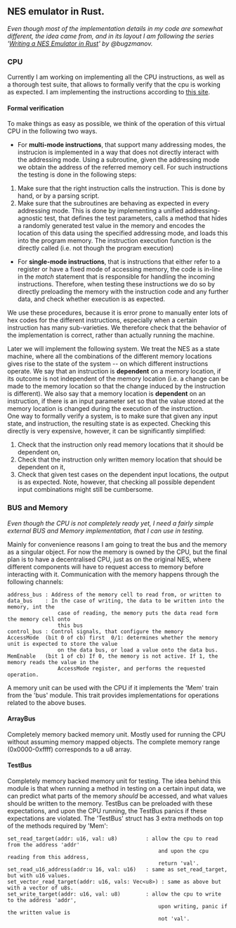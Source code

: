 ## NES emulator in Rust.

*Even though most of the implementation details in my code are somewhat different, the idea came from, and in its layout I am following the series '[Writing a NES Emulator in Rust](https://bugzmanov.github.io/nes_ebook/chapter_3_2.html)' by @bugzmanov.*


### CPU

Currently I am working on implementing all the CPU instructions, as well as a thorough test suite, that allows to formally verify that the cpu is working as expected. I am implementing the instructions according to [this site][1]. 

#### Formal verification

To make things as easy as possible, we think of the operation of this virtual CPU in the following two ways.
* For **multi-mode instructions**, that support many addressing modes, the instrucion is implemented in a way that does not directly interact with the addressing mode. Using a subroutine, given the addressing mode we obtain the address of the referred memory cell. For such instructions the testing is done in the following steps:
1. Make sure that the right instruction calls the instruction. This is done by hand, or by a parsing script.
2. Make sure that the subroutines are behaving as expected in every addressing mode. This is done by implementing a unified addressing-agnostic test, that defines the test parameters, calls a method that hides a randomly generated test value in the memory and encodes the location of this data using the specified addressing mode, and loads this into the program memory. The instruction execution function is the directly called (i.e. not though the program execution)

* For **single-mode instructions**, that is instructions that either refer to a register or have a fixed mode of accessing memory, the code is in-line in the *match* statement that is responsible for handling the incoming instructions. Therefore, when testing these instructions we do so by directly preloading the memory with the instruction code and any further data, and check whether execution is as expected.  


We use these procedures, because it is error prone to manually enter lots of hex codes for the different instructions, especially when a certain instruction has many sub-varieties. We therefore check that the behavior of the implementation is correct, rather than actually running the machine. 

Later we will implement the following system. We treat the NES as a state machine, where all the combinations of the different memory locations gives rise to the state of the system -- on which different instructions operate. We say that an instruction is **dependent** on a memory location, if its outcome is not independent of the memory location (i.e. a change can be made to the memory location so that the change induced by the instruction is different). We also say that a memory location is **dependent** on an instruction, if there is an input parameter set so that the value stored at the memory location is changed during the execution of the instruction.  
One way to formally verify a system, is to make sure that given any input state, and instruction, the resulting state is as expected. Checking this directly is very expensive, however, it can be significantly simplified:
1. Check that the instruction only read memory locations that it should be dependent on,
2. Check that the instruction only written memory location that should be dependent on it,
3. Check that given test cases on the dependent input locations, the output is as expected.
Note, however, that checking all possible dependent input combinations might still be cumbersome. 

### BUS and Memory

*Even though the CPU is not completely ready yet, I need a fairly simple external BUS and Memory implementation, that I can use in testing.*

Mainly for convenience reasons I am going to treat the bus and the memory as a singular object. For now the memory is owned by the CPU, but the final plan is to have a decentralised CPU, just as on the original NES, where different components will have to request access to memory before interacting with it. Communication with the memory happens through the following channels:

    address_bus : Address of the memory cell to read from, or written to
    data_bus    : In the case of writing, the data to be written into the memory, int the
                    case of reading, the memory puts the data read form the memory cell onto
                    this bus
    control_bus : Control signals, that configure the memory
    AccessMode  (bit 0 of cb) first  0/1: determines whether the memory unit is expected to store the value
                    on the data bus, or load a value onto the data bus.
    MemEnable   (bit 1 of cb) If 0, the memory is not active. If 1, the memory reads the value in the
                    AccessMode register, and performs the requested operation.

A memory unit can be used with the CPU if it implements the 'Mem' train from the 'bus' module. This trait provides implementations for operations related to the above buses.

#### ArrayBus

Completely memory backed memory unit. Mostly used for running the CPU without assuming memory mapped objects. The complete memory range (0x0000-0xffff) corresponds to a u8 array.

#### TestBus

Completely memory backed memory unit for testing. The idea behind this module is that when running a method in testing on a certain input data, we can predict what parts of the memory *should* be accessed, and what values should be written to the memory. TestBus can be preloaded with these expectations, and upon the CPU running, the TestBus panics if these expectations are violated. The 'TestBus' struct has 3 extra methods on top of the methods required by 'Mem':

    set_read_target(addr: u16, val: u8)         : allow the cpu to read from the address 'addr' 
                                                    and upon the cpu reading from this address,
                                                    return 'val'.
    set_read_u16_address(addr:u 16, val: u16)   : same as set_read_target, but with u16 values.
    set_vector_read_target(addr: u16, vals: Vec<u8>) : same as above but with a vector of u8s.
    set_write_target(addr: u16, val: u8)        : allow the cpu to write to the address 'addr',
                                                    upon writing, panic if the written value is
                                                    not 'val'.



[1]:https://www.nesdev.org/obelisk-6502-guide/index.html

